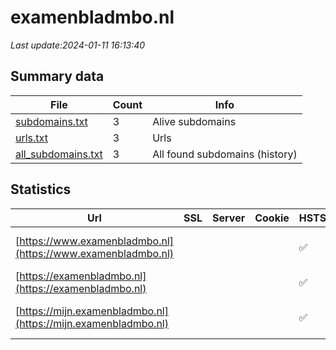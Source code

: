 # examenbladmbo.nl
*Last update:2024-01-11 16:13:40*
## Summary data
| File       | Count | Info |
|------------|-------|------|
|[subdomains.txt](/data/examenbladmbo/subdomains.txt)|3|Alive subdomains|
|[urls.txt](/data/examenbladmbo/urls.txt)|3|Urls|
|[all_subdomains.txt](/data/examenbladmbo/all_subdomains.txt)|3|All found subdomains (history)|
## Statistics
| Url | SSL | Server | Cookie | HSTS | CSP | XFO | XXP | RP | Tech |
|------------|-------|------|------|------|------|------|------|------|------|
|[https://www.examenbladmbo.nl](https://www.examenbladmbo.nl)| | | |:white_check_mark: |:white_check_mark: | |:white_check_mark: |Drupal:10 HSTS PHP|
|[https://examenbladmbo.nl](https://examenbladmbo.nl)| | | |:white_check_mark: |:white_check_mark: | |:white_check_mark: ||
|[https://mijn.examenbladmbo.nl](https://mijn.examenbladmbo.nl)| | | |:white_check_mark: | |:white_check_mark: | |:white_check_mark: |Drupal HSTS PHP|